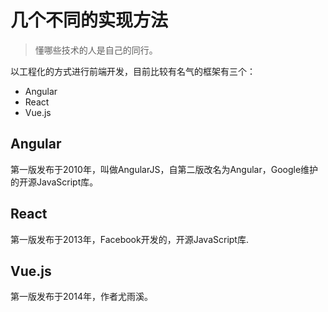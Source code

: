 # 几个不同的实现方法

> 懂哪些技术的人是自己的同行。


以工程化的方式进行前端开发，目前比较有名气的框架有三个：

* Angular 
* React 
* Vue.js 

## Angular

第一版发布于2010年，叫做AngularJS，自第二版改名为Angular，Google维护的开源JavaScript库。


## React

第一版发布于2013年，Facebook开发的，开源JavaScript库.


## Vue.js

第一版发布于2014年，作者尤雨溪。


